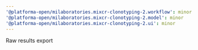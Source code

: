```yaml
---
'@platforma-open/milaboratories.mixcr-clonotyping-2.workflow': minor
'@platforma-open/milaboratories.mixcr-clonotyping-2.model': minor
'@platforma-open/milaboratories.mixcr-clonotyping-2.ui': minor
---
```


Raw results export
